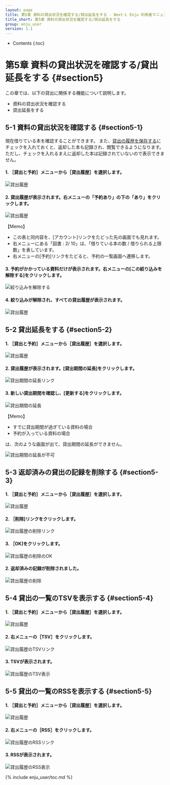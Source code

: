 ```yaml
---
layout: page
title: 第5章 資料の貸出状況を確認する/貸出延長をする - Next-L Enju 利用者マニュアル
title_short: 第5章 資料の貸出状況を確認する/貸出延長をする
group: enju_user
version: 1.1
---
```


* Contents
{:toc}

第5章 資料の貸出状況を確認する/貸出延長をする {#section5}
=================================

この章では、以下の貸出に関係する機能について説明します。

* 資料の貸出状況を確認する
* 貸出延長をする



5-1 資料の貸出状況を確認する {#section5-1}
----------------------------------------

現在借りている本を確認することができます。
また、[貸出の履歴を保存する](enju_user_3.html#section3-2)にチェックを入れておくと、返却した本も記録され、閲覧できるようになります。
ただし、チェックを入れるまえに返却した本は記録されていないので表示できません。

#### 1. ［貸出と予約］メニューから［貸出履歴］を選択します。

![貸出履歴](../assets/images/image_user_checkouts.png)

#### 2. 貸出履歴が表示されます。右メニューの「予約あり」の下の「あり」をクリックします。

![貸出履歴](../assets/images/image_user_checkouts_003.png)

<div class="alert alert-info memo" markdown="1">
【Memo】

* この表と同内容を、[アカウント]リンクをたどった先の画面でも見れます。
* 右メニューにある「図書 : 2/ 10」は、「借りている本の数 / 借りられる上限数」を表しています。
* 右メニューの[予約]リンクをたどると、予約の一覧画面へ遷移します。

</div>

#### 3. 予約がかかっている資料だけが表示されます。右メニューの[この絞り込みを解除する]をクリックします。

![絞り込みを解除する](../assets/images/image_user_checkouts_005.png)

#### 4. 絞り込みが解除され、すべての貸出履歴が表示されます。

![貸出履歴](../assets/images/image_user_checkouts_007.png)


5-2 貸出延長をする {#section5-2}
--------------------------------

#### 1. ［貸出と予約］メニューから［貸出履歴］を選択します。

![貸出履歴](../assets/images/image_user_checkouts.png)

#### 2. 貸出履歴が表示されます。[貸出期間の延長]をクリックします。

![貸出期間の延長リンク](../assets/images/image_user_checkouts_009.png)

#### 3. 新しい貸出期間を確認し、[更新する]をクリックします。

![貸出期間の延長](../assets/images/image_user_checkouts_011.png)

<div class="alert alert-info memo" markdown="1">
【Memo】

* すでに貸出期間が過ぎている資料の場合
* 予約が入っている資料の場合

は、次のような画面が出て、貸出期間の延長ができません。

![貸出期間の延長が不可](../assets/images/image_user_checkouts_013.png)

</div>


5-3 返却済みの貸出の記録を削除する {#section5-3}
--------------------------------

#### 1. ［貸出と予約］メニューから［貸出履歴］を選択します。

![貸出履歴](../assets/images/image_user_checkouts.png)

#### 2. ［削除]リンクをクリックします。

![貸出履歴の削除リンク](../assets/images/image_user_checkouts_015.png)

#### 3. ［OK]をクリックします。

![貸出履歴の削除のOK](../assets/images/image_user_ok.png)

#### 2. 返却済みの記録が削除されました。

![貸出履歴の削除](../assets/images/image_user_checkouts_017.png)

5-4 貸出の一覧のTSVを表示する {#section5-4}
--------------------------------

#### 1. ［貸出と予約］メニューから［貸出履歴］を選択します。

![貸出履歴](../assets/images/image_user_checkouts.png)

#### 2. 右メニューの［TSV］をクリックします。

![貸出履歴のTSVリンク](../assets/images/image_user_checkouts_019.png)

#### 3. TSVが表示されます。

![貸出履歴のTSV表示](../assets/images/image_user_checkouts_021.png)

5-5 貸出の一覧のRSSを表示する {#section5-5}
--------------------------------

#### 1. ［貸出と予約］メニューから［貸出履歴］を選択します。

![貸出履歴](../assets/images/image_user_checkouts.png)

#### 2. 右メニューの［RSS］をクリックします。

![貸出履歴のRSSリンク](../assets/images/image_user_checkouts_023.png)

#### 3. RSSが表示されます。

![貸出履歴のRSS表示](../assets/images/image_user_checkouts_025.png)

{% include enju_user/toc.md %}
